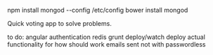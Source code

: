 npm install
mongod --config /etc/config
bower install
mongod

Quick voting app to solve problems.

to do: angular authentication
redis
grunt deploy/watch
deploy
actual functionality for how should work
emails sent not with passwordless